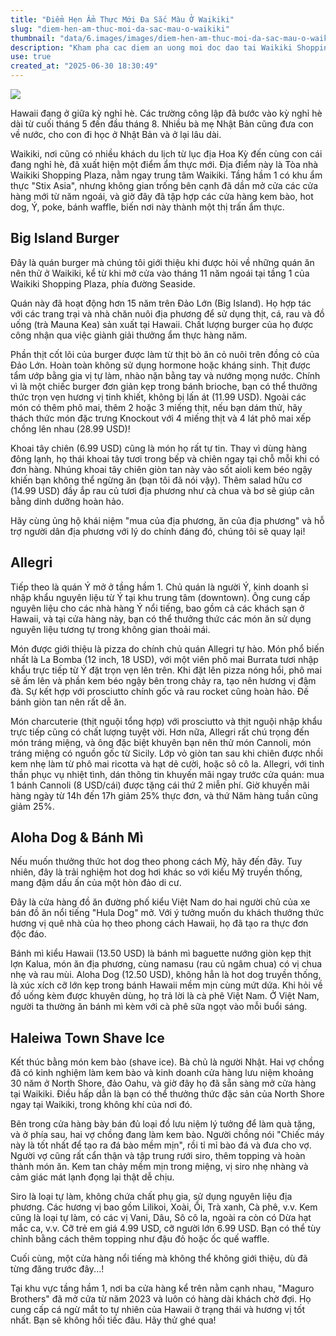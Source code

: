 ```yaml
---
title: "Điểm Hẹn Ẩm Thực Mới Đa Sắc Màu Ở Waikiki"
slug: "diem-hen-am-thuc-moi-da-sac-mau-o-waikiki"
thumbnail: "data/6.images/images/diem-hen-am-thuc-moi-da-sac-mau-o-waikiki.webp"
description: "Kham pha cac diem an uong moi doc dao tai Waikiki Shopping Plaza, tu burger co nguon goc dia phuong den pizza Y va banh mi Viet Nam."
use: true
created_at: "2025-06-30 18:30:49"
---
```


![](/images/20250630-00000009-imptrw-000-1-view.webp)

Hawaii đang ở giữa kỳ nghỉ hè. Các trường công lập đã bước vào kỳ nghỉ hè dài từ cuối tháng 5 đến đầu tháng 8. Nhiều bà mẹ Nhật Bản cũng đưa con về nước, cho con đi học ở Nhật Bản và ở lại lâu dài.

[](https://travel.watch.impress.co.jp/img/trw/docs/2025/030/html/01_o.jpg.html)

Waikiki, nơi cũng có nhiều khách du lịch từ lục địa Hoa Kỳ đến cùng con cái đang nghỉ hè, đã xuất hiện một điểm ẩm thực mới. Địa điểm này là Tòa nhà Waikiki Shopping Plaza, nằm ngay trung tâm Waikiki. Tầng hầm 1 có khu ẩm thực "Stix Asia", nhưng không gian trống bên cạnh đã dần mở cửa các cửa hàng mới từ năm ngoái, và giờ đây đã tập hợp các cửa hàng kem bào, hot dog, Ý, poke, bánh waffle, biến nơi này thành một thị trấn ẩm thực.

## Big Island Burger

Đây là quán burger mà chúng tôi giới thiệu khi được hỏi về những quán ăn nên thử ở Waikiki, kể từ khi mở cửa vào tháng 11 năm ngoái tại tầng 1 của Waikiki Shopping Plaza, phía đường Seaside.

Quán này đã hoạt động hơn 15 năm trên Đảo Lớn (Big Island). Họ hợp tác với các trang trại và nhà chăn nuôi địa phương để sử dụng thịt, cá, rau và đồ uống (trà Mauna Kea) sản xuất tại Hawaii. Chất lượng burger của họ được công nhận qua việc giành giải thưởng ẩm thực hàng năm.

Phần thịt cốt lõi của burger được làm từ thịt bò ăn cỏ nuôi trên đồng cỏ của Đảo Lớn. Hoàn toàn không sử dụng hormone hoặc kháng sinh. Thịt được tẩm ướp bằng gia vị tự làm, nhào nặn bằng tay và nướng mọng nước. Chính vì là một chiếc burger đơn giản kẹp trong bánh brioche, bạn có thể thưởng thức trọn vẹn hương vị tinh khiết, không bị lấn át (11.99 USD). Ngoài các món có thêm phô mai, thêm 2 hoặc 3 miếng thịt, nếu bạn dám thử, hãy thách thức món đặc trưng Knockout với 4 miếng thịt và 4 lát phô mai xếp chồng lên nhau (28.99 USD)!

Khoai tây chiên (6.99 USD) cũng là món họ rất tự tin. Thay vì dùng hàng đông lạnh, họ thái khoai tây tươi trong bếp và chiên ngay tại chỗ mỗi khi có đơn hàng. Nhúng khoai tây chiên giòn tan này vào sốt aioli kem béo ngậy khiến bạn không thể ngừng ăn (bạn tôi đã nói vậy). Thêm salad hữu cơ (14.99 USD) đầy ắp rau củ tươi địa phương như cà chua và bơ sẽ giúp cân bằng dinh dưỡng hoàn hảo.

Hãy cùng ủng hộ khái niệm "mua của địa phương, ăn của địa phương" và hỗ trợ người dân địa phương với lý do chính đáng đó, chúng tôi sẽ quay lại!

## Allegri

Tiếp theo là quán Ý mở ở tầng hầm 1. Chủ quán là người Ý, kinh doanh sỉ nhập khẩu nguyên liệu từ Ý tại khu trung tâm (downtown). Ông cung cấp nguyên liệu cho các nhà hàng Ý nổi tiếng, bao gồm cả các khách sạn ở Hawaii, và tại cửa hàng này, bạn có thể thưởng thức các món ăn sử dụng nguyên liệu tương tự trong không gian thoải mái.

Món được giới thiệu là pizza do chính chủ quán Allegri tự hào. Món phổ biến nhất là La Bomba (12 inch, 18 USD), với một viên phô mai Burrata tươi nhập khẩu trực tiếp từ Ý đặt trọn vẹn lên trên. Khi đặt lên pizza nóng hổi, phô mai sẽ ấm lên và phần kem béo ngậy bên trong chảy ra, tạo nên hương vị đậm đà. Sự kết hợp với prosciutto chính gốc và rau rocket cũng hoàn hảo. Đế bánh giòn tan nên rất dễ ăn.

Món charcuterie (thịt nguội tổng hợp) với prosciutto và thịt nguội nhập khẩu trực tiếp cũng có chất lượng tuyệt vời. Hơn nữa, Allegri rất chú trọng đến món tráng miệng, và ông đặc biệt khuyên bạn nên thử món Cannoli, món tráng miệng có nguồn gốc từ Sicily. Lớp vỏ giòn tan sau khi chiên được nhồi kem nhẹ làm từ phô mai ricotta và hạt dẻ cười, hoặc sô cô la. Allegri, với tinh thần phục vụ nhiệt tình, dán thông tin khuyến mãi ngay trước cửa quán: mua 1 bánh Cannoli (8 USD/cái) được tặng cái thứ 2 miễn phí. Giờ khuyến mãi hàng ngày từ 14h đến 17h giảm 25% thực đơn, và thứ Năm hàng tuần cũng giảm 25%.

## Aloha Dog & Bánh Mì

Nếu muốn thưởng thức hot dog theo phong cách Mỹ, hãy đến đây. Tuy nhiên, đây là trải nghiệm hot dog hơi khác so với kiểu Mỹ truyền thống, mang đậm dấu ấn của một hòn đảo di cư.

Đây là cửa hàng đồ ăn đường phố kiểu Việt Nam do hai người chủ của xe bán đồ ăn nổi tiếng "Hula Dog" mở. Với ý tưởng muốn du khách thưởng thức hương vị quê nhà của họ theo phong cách Hawaii, họ đã tạo ra thực đơn độc đáo.

Bánh mì kiểu Hawaii (13.50 USD) là bánh mì baguette nướng giòn kẹp thịt lợn Kalua, món ăn địa phương, cùng namasu (rau củ ngâm chua) có vị chua nhẹ và rau mùi. Aloha Dog (12.50 USD), không hẳn là hot dog truyền thống, là xúc xích cỡ lớn kẹp trong bánh Hawaii mềm mịn cùng mứt dứa. Khi hỏi về đồ uống kèm được khuyên dùng, họ trả lời là cà phê Việt Nam. Ở Việt Nam, người ta thường ăn bánh mì kèm với cà phê sữa ngọt vào mỗi buổi sáng.

## Haleiwa Town Shave Ice

Kết thúc bằng món kem bào (shave ice). Bà chủ là người Nhật. Hai vợ chồng đã có kinh nghiệm làm kem bào và kinh doanh cửa hàng lưu niệm khoảng 30 năm ở North Shore, đảo Oahu, và giờ đây họ đã sẵn sàng mở cửa hàng tại Waikiki. Điều hấp dẫn là bạn có thể thưởng thức đặc sản của North Shore ngay tại Waikiki, trong không khí của nơi đó.

Bên trong cửa hàng bày bán đủ loại đồ lưu niệm lý tưởng để làm quà tặng, và ở phía sau, hai vợ chồng đang làm kem bào. Người chồng nói "Chiếc máy này là tốt nhất để tạo ra đá bào mềm mịn", rồi tỉ mỉ bào đá và đưa cho vợ. Người vợ cũng rất cẩn thận và tập trung rưới siro, thêm topping và hoàn thành món ăn. Kem tan chảy mềm mịn trong miệng, vị siro nhẹ nhàng và cảm giác mát lạnh đọng lại thật dễ chịu.

Siro là loại tự làm, không chứa chất phụ gia, sử dụng nguyên liệu địa phương. Các hương vị bao gồm Lilikoi, Xoài, Ổi, Trà xanh, Cà phê, v.v. Kem cũng là loại tự làm, có các vị Vani, Dâu, Sô cô la, ngoài ra còn có Dừa hạt mắc ca, v.v. Cỡ trẻ em giá 4.99 USD, cỡ người lớn 6.99 USD. Bạn có thể tùy chỉnh bằng cách thêm topping như đậu đỏ hoặc ốc quế waffle.

Cuối cùng, một cửa hàng nổi tiếng mà không thể không giới thiệu, dù đã từng đăng trước đây...!

Tại khu vực tầng hầm 1, nơi ba cửa hàng kể trên nằm cạnh nhau, "Maguro Brothers" đã mở cửa từ năm 2023 và luôn có hàng dài khách chờ đợi. Họ cung cấp cá ngừ mắt to tự nhiên của Hawaii ở trạng thái và hương vị tốt nhất. Bạn sẽ không hối tiếc đâu. Hãy thử ghé qua!